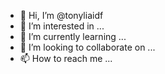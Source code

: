 - 👋 Hi, I’m @tonyliaidf
- 👀 I’m interested in ...
- 🌱 I’m currently learning ...
- 💞️ I’m looking to collaborate on ...
- 📫 How to reach me ...

<!---
tonyliaidf/tonyliaidf is a ✨ special ✨ repository because its `README.md` (this file) appears on your GitHub profile.
You can click the Preview link to take a look at your changes.
--->
